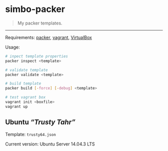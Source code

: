 simbo-packer
============

  > My packer templates.

---

Requirements:
  [packer](https://packer.io/),
  [vagrant](https://www.vagrantup.com/),
  [VirtualBox](https://www.virtualbox.org/)

Usage:

``` sh
# inpect template properties
packer inspect <template>

# validate template
packer validate <template>

# build template
packer build [-force] [-debug] <template>

# test vagrant box
vagrant init <boxfile>
vagrant up
```

## Ubuntu *“Trusty Tahr”*

Template: `trusty64.json`

Current version: Ubuntu Server 14.04.3 LTS
